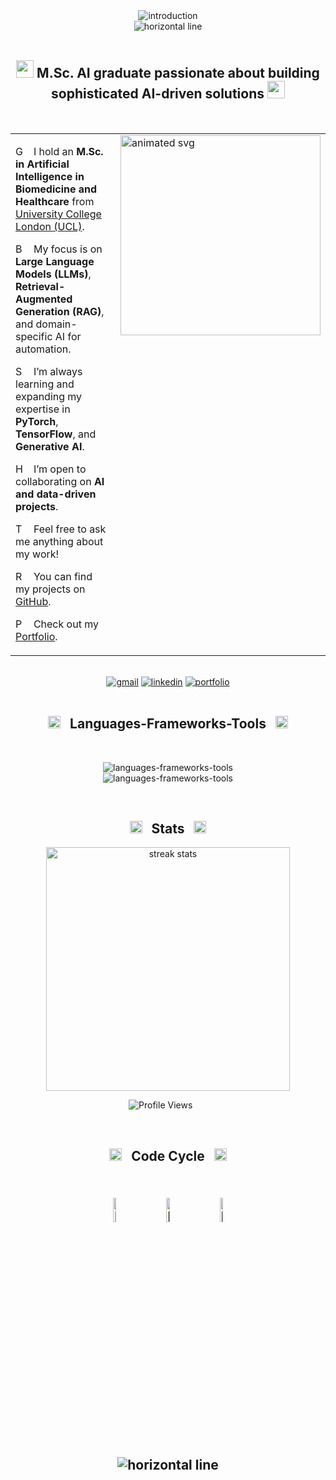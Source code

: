 <div align="center">
  <img 
    loading="lazy" 
    src="https://readme-typing-svg.herokuapp.com/?font=Comfortaa&size=35&center=true&vCenter=true&width=600&height=70&duration=4000&lines=>+Hey+There!+👋;+>+I'm+Prince+Singh!;+>+Welcome+To+My+GitHub+Profile!;" 
    alt="introduction" 
  />
</div>

<div align="center">
  <img loading="lazy" src="https://i.postimg.cc/BQf3kCpK/horizontal.gif" alt="horizontal line" />
</div>

<br />

<h2 align="center">
  <img loading="lazy" src="https://media.giphy.com/media/fYSnHlufseco8Fh93Z/giphy.gif" width="28" /> M.Sc. AI graduate passionate about building sophisticated AI-driven solutions <img loading="lazy" src="https://user-images.githubusercontent.com/74038190/216658115-017b0125-1bba-409d-b789-c04362c0adfb.gif" width="28" />
</h2>

<br />

<table>
  <tr>
    <td width="60%" valign="top">
      <div align="left">
        <p>
          <img 
            loading="lazy" 
            src="https://raw.githubusercontent.com/Tarikul-Islam-Anik/Animated-Fluent-Emojis/master/Emojis/Objects/Graduation%20Cap.png" 
            alt="Graduation Cap" 
            width="16" 
            height="16" 
          />
          &nbsp;
          I hold an <strong>M.Sc. in Artificial Intelligence in Biomedicine and Healthcare</strong> from <a href="https://www.ucl.ac.uk/" target="_blank" referrerPolicy="no-referrer">University College London (UCL)</a>.
        </p>
        <p>
          <img src="https://raw.githubusercontent.com/Tarikul-Islam-Anik/Animated-Fluent-Emojis/master/Emojis/Hand gestures/Brain.png" alt="Brain" width="16" height="16" />
          &nbsp;
          My focus is on <strong>Large Language Models (LLMs)</strong>, <strong>Retrieval-Augmented Generation (RAG)</strong>, and domain-specific AI for automation.
        </p>
        <p>
          <img src="https://raw.githubusercontent.com/Tarikul-Islam-Anik/Animated-Fluent-Emojis/master/Emojis/Animals/Seedling.png" alt="Seedling" width="16" height="16" />
          &nbsp;
          I’m always learning and expanding my expertise in <strong>PyTorch</strong>, <strong>TensorFlow</strong>, and <strong>Generative AI</strong>.
        </p>
        <p>
          <img src="https://raw.githubusercontent.com/Tarikul-Islam-Anik/Animated-Fluent-Emojis/master/Emojis/Hand%20gestures/Handshake.png" alt="Handshake" width="16" height="16" />
          &nbsp;
          I’m open to collaborating on <strong>AI and data-driven projects</strong>.
        </p>
        <p>
          <img src="https://raw.githubusercontent.com/Tarikul-Islam-Anik/Animated-Fluent-Emojis/master/Emojis/Smilies/Thought%20Balloon.png" alt="Thought Balloon" width="16" height="16" />
          &nbsp;
          Feel free to ask me anything about my work!
        </p>
        <p>
          <img loading="lazy" src="https://raw.githubusercontent.com/Tarikul-Islam-Anik/Animated-Fluent-Emojis/master/Emojis/Travel%20and%20places/Rocket.png" alt="Rocket" width="16" height="16" />
          &nbsp;
          You can find my projects on <a href="https://github.com/Chosen-un?tab=repositories" target="_blank" referrerPolicy="no-referrer">GitHub</a>.
        </p>
        <p>
          <img loading="lazy" src="https://raw.githubusercontent.com/Tarikul-Islam-Anik/Animated-Fluent-Emojis/master/Emojis/Objects/Page%20with%20Curl.png" alt="Page with Curl" width="16" height="16" />
          &nbsp;
          Check out my <a href="https://princesingh.uk" target="_blank" referrerPolicy="no-referrer">Portfolio</a>.
        </p>
      </div>
    </td>
    <td width="40%" valign="top">
      <img align="right" loading="lazy" src="https://gist.githubusercontent.com/noushinpervez/b71c9e37de26da6827f5d0540fe766a8/raw/b77076aad00d7fc4632a4488d2e07f33246e8ba8/coding-animate.svg" alt="animated svg" width="320" />
    </td>
  </tr>
</table>
<br />

<div align="center"> 
  <a href="mailto:prince.singh.24@ucl.ac.uk" target="_blank" referrerPolicy="no-referrer"><img loading="lazy" src="https://img.shields.io/badge/Gmail-D14836?style=for-the-badge&logo=gmail&logoColor=white" alt="gmail"></a>
  <a href="https://www.linkedin.com/in/prince-ai" target="_blank" referrerPolicy="no-referrer"><img loading="lazy" src="https://img.shields.io/badge/LinkedIn-0077B5?style=for-the-badge&logo=linkedin&logoColor=white" alt="linkedin" /></a>
  <a href="https://princesingh.uk" target="_blank" referrerPolicy="no-referrer"><img loading="lazy" src="https://img.shields.io/badge/Portfolio-000000?style=for-the-badge&logo=web&logoColor=white" alt="portfolio" /></a>
</div>

<br />

<div align="center">
  
  <h2>
    <img 
      loading="lazy" 
      src="https://user-images.githubusercontent.com/74038190/212284087-bbe7e430-757e-4901-90bf-4cd2ce3e1852.gif" 
      alt="Skills" 
      width="20" 
      height="20" 
    />
    &nbsp;
    Languages-Frameworks-Tools 
    &nbsp;
    <img 
      loading="lazy" 
      src="https://user-images.githubusercontent.com/74038190/212284087-bbe7e430-757e-4901-90bf-4cd2ce3e1852.gif" 
      alt="Skills" 
      width="20" 
      height="20" 
    />
  </h2>

  <br />
  
<img loading="lazy" src="https://skillicons.dev/icons?i=python,java,javascript,mysql,pytorch,tensorflow,sklearn,react,nodejs" alt="languages-frameworks-tools" /><br />
  <img loading="lazy" src="https://skillicons.dev/icons?i=django,flask,html,css,git,docker,azure,aws,matlab" alt="languages-frameworks-tools" />
  
</div>

<br />

<h2 align="center">
  <img 
    loading="lazy"
    src="https://raw.githubusercontent.com/Tarikul-Islam-Anik/Animated-Fluent-Emojis/master/Emojis/Travel%20and%20places/High%20Voltage.png" 
    alt="High Voltage" 
    width="20" 
    height="20" 
  /> 
  &nbsp;
  Stats
  &nbsp;
  <img 
    loading="lazy"
    src="https://raw.githubusercontent.com/Tarikul-Islam-Anik/Animated-Fluent-Emojis/master/Emojis/Travel%20and%20places/High%20Voltage.png" 
    alt="High Voltage" 
    width="20" 
    height="20" 
  />
</h2>

<div align="center">
  <img 
    loading="lazy" 
    width="390" 
    src="https://github-readme-streak-stats-noushin.vercel.app/?user=Chosen-un&count_private=true&theme=react&background=ffffff00&dates=718CA1&stroke=718CA1&include_all_commits=true&hide_border=true" 
    alt="streak stats"
  />

  <br />

  <p align="center">
    <img loading="lazy" src="https://komarev.com/ghpvc/?username=Chosen-un&label=Profile+Views&color=000000&style=for-the-badge" alt="Profile Views" />
    &nbsp;&nbsp;&nbsp;&nbsp;&nbsp;
</p>
</div>

<br />

<h2 align="center">
  <img 
    loading="lazy" 
    src="https://raw.githubusercontent.com/Tarikul-Islam-Anik/Animated-Fluent-Emojis/master/Emojis/Travel%20and%20places/Hourglass%20Not%20Done.png" 
    alt="Hourglass Not Done" 
    width="20" 
    height="20" 
  />
  &nbsp;
  Code Cycle
  &nbsp;
  <img 
     loading="lazy" 
     src="https://raw.githubusercontent.com/Tarikul-Islam-Anik/Animated-Fluent-Emojis/master/Emojis/Travel%20and%20places/Hourglass%20Done.png" 
     alt="Hourglass Done" 
     width="20" 
     height="20" 
  />
<h2>

<br />

<div align="center">
  <img loading="lazy" src="https://raw.githubusercontent.com/Tarikul-Islam-Anik/Animated-Fluent-Emojis/master/Emojis/Smilies/Face%20with%20Spiral%20Eyes.png" width="10%" alt="Broken system!"/>
  &nbsp;&nbsp;&nbsp;&nbsp;&nbsp;
  <img loading="lazy" src="https://raw.githubusercontent.com/Tarikul-Islam-Anik/Animated-Fluent-Emojis/master/Emojis/Smilies/Relieved%20Face.png" width="10%" alt="It's working!"/>
  &nbsp;&nbsp;&nbsp;&nbsp;&nbsp;
  <img loading="lazy" src="https://raw.githubusercontent.com/Tarikul-Islam-Anik/Animated-Fluent-Emojis/master/Emojis/Smilies/Astonished%20Face.png" width="10%" alt="It's working but you don't know how!"/>
</div>

<br />

<div align="center">
  <img loading="lazy" src="https://i.postimg.cc/BQf3kCpK/horizontal.gif" alt="horizontal line" />
</div>
